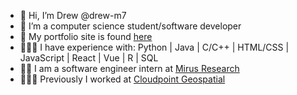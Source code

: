 
- 👋 Hi, I’m Drew @drew-m7
- 🌱 I’m a computer science student/software developer
- 🥸 My portfolio site is found <a href="https://drew-m7.github.io/">here</a>
- 👨🏼‍💻 I have experience with: Python | Java | C/C++ | HTML/CSS | JavaScript | React | Vue | R | SQL
- 🥷🏻 I am a software engineer intern at <a href="https://mirus.io/">Mirus Research</a>
- 👨🏼‍💻 Previously I worked at <a href="https://www.cloudpointgeo.com/">Cloudpoint Geospatial</a>

<!---
drew-m7/drew-m7 is a ✨ special ✨ repository because its `README.md` (this file) appears on your GitHub profile.
You can click the Preview link to take a look at your changes.
--->
